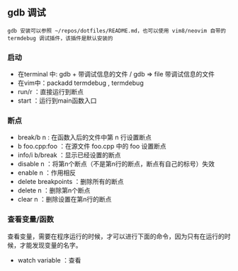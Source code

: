 ## gdb 调试
    gdb 安装可以参照 ~/repos/dotfiles/README.md，也可以使用 vim8/neovim 自带的 termdebug 调试插件，该插件是默认安装的

### 启动

- 在terminal 中: gdb + 带调试信息的文件 / gdb => file 带调试信息的文件
- 在vim中：packadd termdebug , termdebug 
- run/r ：直接运行到断点
- start ：运行到main函数入口

### 断点

- break/b n : 在函数入后的文件中第 n 行设置断点
- b foo.cpp:foo ：在源文件 foo.cpp 中的 foo 设置断点
- info/i b/break ：显示已经设置的断点
- disable n ：将第n个断点（不是第n行的断点，断点有自己的标号）失效
- enable n ：作用相反
- delete breakpoints ：删除所有的断点
- delete n ：删除第n个断点
- clear n ：删除设置在第n行的断点

### 查看变量/函数
查看变量，需要在程序运行的时候，才可以进行下面的命令，因为只有在运行的时候，才能发现变量的名字。

- watch variable ：查看



